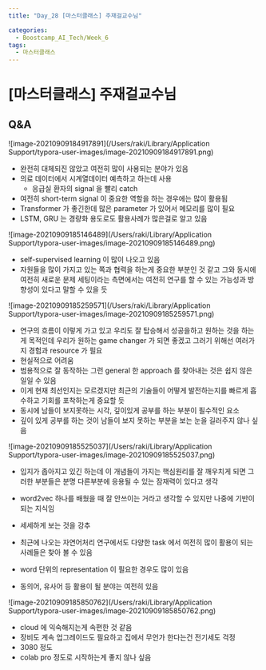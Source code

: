 ```yaml
---
title: "Day_28 [마스터클래스] 주재걸교수님"

categories:
  - Boostcamp_AI_Tech/Week_6
tags:
  - 마스터클래스
---
```


# [마스터클래스] 주재걸교수님

## Q&A

![image-20210909184917891](/Users/raki/Library/Application Support/typora-user-images/image-20210909184917891.png)

- 완전히 대체되진 않았고 여전히 많이 사용되는 분야가 있음
- 의료 데이터에서 시계열데이터 예측하고 하는데 사용
  - 응급실 환자의 signal 을 빨리 catch 
- 여전히 short-term signal 이 중요한 역할을 하는 경우에는 많이 활용됨
- Transformer 가 좋긴한데 많은 parameter 가 있어서 메모리를 많이 필요
- LSTM, GRU 는 경량화 용도로도 활용사례가 많은걸로 알고 있음



![image-20210909185146489](/Users/raki/Library/Application Support/typora-user-images/image-20210909185146489.png)

- self-supervised learning 이 많이 나오고 있음
- 자원들을 많이 가지고 있는 쪽과 협력을 하는게 중요한 부분인 것 같고 그와 동시에 여전히 새로운 문제 세팅이라는 측면에서는 여전히 연구를 할 수 있는 가능성과 방향성이 있다고 말할 수 있을 듯



![image-20210909185259571](/Users/raki/Library/Application Support/typora-user-images/image-20210909185259571.png)

- 연구의 흐름이 이렇게 가고 있고 우리도 잘 탑승해서 성공을하고 원하는 것을 하는게 목적인데 우리가 원하는 game changer 가 되면 좋겠고 그러기 위해선 여러가지 경험과 resource 가 필요
- 현실적으로 어려움
- 범용적으로 잘 동작하는 그런 general 한 approach 를 찾아내는 것은 쉽지 않은 일일 수 있음 
- 이게 현재 최선인지는 모르겠지만 최근의 기술들이 어떻게 발전하는지를 빠르게 흡수하고 기회를 포착하는게 중요할 듯
- 동시에 남들이 보지못하는 시각, 깊이있게 공부를 하는 부분이 필수적인 요소
- 깊이 있게 공부를 하는 것이 남들이 보지 못하는 부분을 보는 눈을 길러주지 않나 싶음



![image-20210909185525037](/Users/raki/Library/Application Support/typora-user-images/image-20210909185525037.png)

- 입지가 좁아지고 있긴 하는데 이 개념들이 가지는 핵심원리를 잘 깨우치게 되면 그러한 부분들은 분명 다른부분에 응용될 수 있는 잠재력이 있다고 생각
- word2vec 하나를 배웠을 때 잘 안쓰이는 거라고 생각할 수 있지만 나중에 기반이 되는 지식임

- 세세하게 보는 것을 강추
- 최근에 나오는 자연어처리 연구에서도 다양한 task 에서 여전히 많이 활용이 되는 사례들은 찾아 볼 수 있음
- word 단위의 representation 이 필요한 경우도 많이 있음
- 동의어, 유사어 등 활용이 될 분야는 여전히 있음



![image-20210909185850762](/Users/raki/Library/Application Support/typora-user-images/image-20210909185850762.png)

- cloud 에 익숙해지는게 속편한 것 같음
- 장비도 계속 업그레이드도 필요하고 집에서 무언가 한다는건 전기세도 걱정
- 3080 정도
- colab pro 정도로 시작하는게 좋지 않나 싶음

